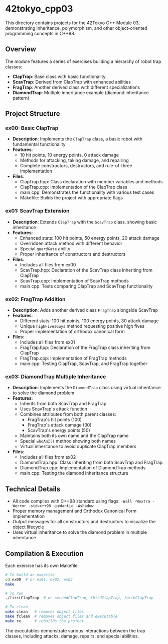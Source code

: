 # 42tokyo_cpp03

This directory contains projects for the 42Tokyo C++ Module 03, demonstrating inheritance, polymorphism, and other object-oriented programming concepts in C++98.

## Overview

The module features a series of exercises building a hierarchy of robot trap classes:

- **ClapTrap**: Base class with basic functionality
- **ScavTrap**: Derived from ClapTrap with enhanced abilities
- **FragTrap**: Another derived class with different specializations
- **DiamondTrap**: Multiple inheritance example (diamond inheritance pattern)

## Project Structure

### ex00: Basic ClapTrap

- **Description**: Implements the `ClapTrap` class, a basic robot with fundamental functionality
- **Features**:
  - 10 hit points, 10 energy points, 0 attack damage
  - Methods for attacking, taking damage, and repairing
  - Complete constructors, destructors, and rule-of-three implementation
- **Files**:
  - ClapTrap.hpp: Class declaration with member variables and methods
  - ClapTrap.cpp: Implementation of the ClapTrap class
  - main.cpp: Demonstrates the functionality with various test cases
  - Makefile: Builds the project with appropriate flags

### ex01: ScavTrap Extension

- **Description**: Extends `ClapTrap` with the `ScavTrap` class, showing basic inheritance
- **Features**:
  - Enhanced stats: 100 hit points, 50 energy points, 20 attack damage
  - Overridden attack method with different behavior
  - Special `guardGate` ability
  - Proper inheritance of constructors and destructors
- **Files**:
  - Includes all files from ex00
  - ScavTrap.hpp: Declaration of the ScavTrap class inheriting from ClapTrap
  - ScavTrap.cpp: Implementation of ScavTrap methods
  - main.cpp: Tests comparing ClapTrap and ScavTrap functionality

### ex02: FragTrap Addition

- **Description**: Adds another derived class `FragTrap` alongside ScavTrap
- **Features**:
  - Different stats: 100 hit points, 100 energy points, 30 attack damage
  - Unique `highFivesGuys` method requesting positive high fives
  - Proper implementation of orthodox canonical form
- **Files**:
  - Includes all files from ex01
  - FragTrap.hpp: Declaration of the FragTrap class inheriting from ClapTrap
  - FragTrap.cpp: Implementation of FragTrap methods
  - main.cpp: Testing ClapTrap, ScavTrap, and FragTrap together

### ex03: DiamondTrap Multiple Inheritance

- **Description**: Implements the `DiamondTrap` class using virtual inheritance to solve the diamond problem
- **Features**:
  - Inherits from both ScavTrap and FragTrap
  - Uses ScavTrap's attack function
  - Combines attributes from both parent classes:
    - FragTrap's hit points (100)
    - FragTrap's attack damage (30)
    - ScavTrap's energy points (50)
  - Maintains both its own name and the ClapTrap name
  - Special `whoAmI()` method showing both names
  - Virtual inheritance to avoid duplicate ClapTrap members
- **Files**:
  - Includes all files from ex02
  - DiamondTrap.hpp: Class inheriting from both ScavTrap and FragTrap
  - DiamondTrap.cpp: Implementation of DiamondTrap methods
  - main.cpp: Testing the diamond inheritance structure

## Technical Details

- All code compiles with C++98 standard using flags: `-Wall -Wextra -Werror -std=c++98 -pedantic -Wshadow`
- Proper memory management and Orthodox Canonical Form implementation
- Output messages for all constructors and destructors to visualize the object lifecycle
- Uses virtual inheritance to solve the diamond problem in multiple inheritance

## Compilation & Execution

Each exercise has its own Makefile:

```bash
# To build an exercise
cd ex00  # or ex01, ex02, ex03
make

# To run
./firstClapTrap  # or secondClapTrap, thirdClapTrap, forthClapTrap

# To clean
make clean   # removes object files
make fclean  # removes object files and executable
make re      # rebuilds the project
```

The executables demonstrate various interactions between the trap classes, including attacks, damage, repairs, and special abilities.